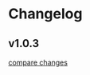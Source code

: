 # Changelog

## v1.0.3

[compare changes](https://github.com/conservationmetrics/gc-shared-resources/compare/v1.0.1...v1.0.3)
